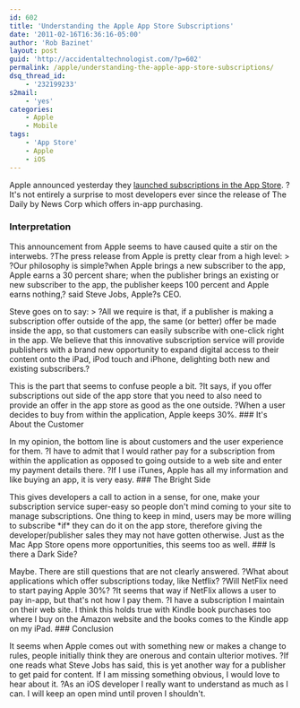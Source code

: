 ```yaml
---
id: 602
title: 'Understanding the Apple App Store Subscriptions'
date: '2011-02-16T16:36:16-05:00'
author: 'Rob Bazinet'
layout: post
guid: 'http://accidentaltechnologist.com/?p=602'
permalink: /apple/understanding-the-apple-app-store-subscriptions/
dsq_thread_id:
    - '232199233'
s2mail:
    - 'yes'
categories:
    - Apple
    - Mobile
tags:
    - 'App Store'
    - Apple
    - iOS
---
```


Apple announced yesterday they [launched subscriptions in the App Store](http://www.apple.com/pr/library/2011/02/15appstore.html). ?It's not entirely a surprise to most developers ever since the release of The Daily by News Corp which offers in-app purchasing.

### Interpretation

 This announcement from Apple seems to have caused quite a stir on the interwebs. ?The press release from Apple is pretty clear from a high level: > ?Our philosophy is simple?when Apple brings a new subscriber to the app, Apple earns a 30 percent share; when the publisher brings an existing or new subscriber to the app, the publisher keeps 100 percent and Apple earns nothing,? said Steve Jobs, Apple?s CEO.

 Steve goes on to say: > ?All we require is that, if a publisher is making a subscription offer outside of the app, the same (or better) offer be made inside the app, so that customers can easily subscribe with one-click right in the app. We believe that this innovative subscription service will provide publishers with a brand new opportunity to expand digital access to their content onto the iPad, iPod touch and iPhone, delighting both new and existing subscribers.?

 This is the part that seems to confuse people a bit. ?It says, if you offer subscriptions out side of the app store that you need to also need to provide an offer in the app store as good as the one outside. ?When a user decides to buy from within the application, Apple keeps 30%. ### It's About the Customer

 In my opinion, the bottom line is about customers and the user experience for them. ?I have to admit that I would rather pay for a subscription from within the application as opposed to going outside to a web site and enter my payment details there. ?If I use iTunes, Apple has all my information and like buying an app, it is very easy. ### The Bright Side

 This gives developers a call to action in a sense, for one, make your subscription service super-easy so people don't mind coming to your site to manage subscriptions. One thing to keep in mind, users may be more willing to subscribe \*if\* they can do it on the app store, therefore giving the developer/publisher sales they may not have gotten otherwise. Just as the Mac App Store opens more opportunities, this seems too as well. ### Is there a Dark Side?

 Maybe. There are still questions that are not clearly answered. ?What about applications which offer subscriptions today, like Netflix? ?Will NetFlix need to start paying Apple 30%? ?It seems that way if NetFlix allows a user to pay in-app, but that's not how I pay them. ?I have a subscription I maintain on their web site. I think this holds true with Kindle book purchases too where I buy on the Amazon website and the books comes to the Kindle app on my iPad. ### Conclusion

 It seems when Apple comes out with something new or makes a change to rules, people initially think they are onerous and contain ulterior motives. ?If one reads what Steve Jobs has said, this is yet another way for a publisher to get paid for content. If I am missing something obvious, I would love to hear about it. ?As an iOS developer I really want to understand as much as I can. I will keep an open mind until proven I shouldn't.